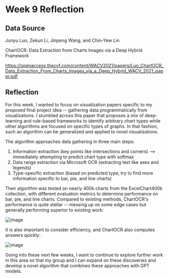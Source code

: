 
# Week 9 Reflection
## Data Source
Junyu Luo, Zekun Li, Jinpeng Wang, and Chin-Yew Lin

ChartOCR: Data Extraction from Charts Images via a Deep Hybrid Framework

https://openaccess.thecvf.com/content/WACV2021/papers/Luo_ChartOCR_Data_Extraction_From_Charts_Images_via_a_Deep_Hybrid_WACV_2021_paper.pdf

## Reflection
For this week, I wanted to focus on visualization papers specific to my proposed final project idea -- gathering data programmatically from visualizations. I stumbled across this paper that proposes a mix of deep-learning and rule-based frameworks to identify arbitrary chart types while other algorithms are focused on specific types of graphs. In that fashion, such an algorithm can be generalized and applied to novel visualizations. 

The algorithm approaches data gathering in three main steps:
1. Information extraction (key points like intersections and corners) --> immediately attempting to predict chart type with softmax
2. Data range extraction via Microsoft OCR (extracting text like axes and legends)
3. Type-specific extraction (based on predicted type, try to find more information specific to bar, pie, and line charts)

Their algorithm was tested on nearly 400k charts from the ExcelChart400k collection, with different evaluation metrics to determine performance on bar, pie, and line charts. Compared to existing methods, ChartOCR's performance is quite stellar -- messing up on some edge cases but generally performing superior to existing work:

![image](https://github.com/akerekon/reflections-research/assets/89589162/47e5756f-d876-41e7-ae69-378d0a89630c)

It is also important to consider efficiency, and ChartOCR also computes answers quickly:

![image](https://github.com/akerekon/reflections-research/assets/89589162/c9fdf21d-9aef-40a2-9569-00256880bffd)

Going into these next few weeks, I want to continue to explore further work in this area so that my group and I can expand on these discoveries and develop a novel algorithm that combines these approaches with GPT models.
